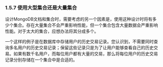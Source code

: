 ### 1.5.7 使用大型集合还是大量集合

设计MongoDB文档和集合时，需要考虑的另一个因素是，使用这种设计时将有多少个集合。存在大量集合不会严重影响性能，但一个集合包含大量数据会严重影响性能。对于太大的集合，应想办法将其分成多个。

一个这样的例子是在数据库中存储用户的历史交易记录。您认识到，不需要同时查询多名用户的历史交易记录；保留这些记录只是为了让用户能够查看自己的历史交易。如果有数千名用户，而每位用户都有大量的交易，那么将每位用户的历史交易记录分别存储在一个集合中是合适的。

